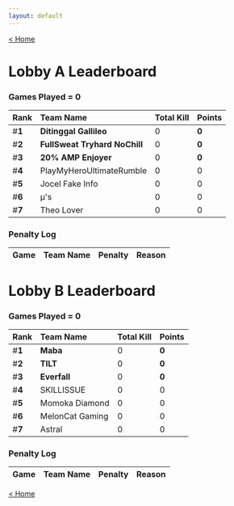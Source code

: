 ```yaml
---
layout: default
---
```


[< Home](https://kanziebub.github.io/SurvivalProtocol/)


# **Lobby A Leaderboard**

### Games Played = 0

|  Rank  | Team Name             | Total Kill | **Points** |
|:-------|:----------------------|:-----------|:-----------|
| #**1** | **Ditinggal Gallileo** | 0 | **0** | 
| #**2** | **FullSweat Tryhard NoChill** | 0 | **0** | 
| #**3** | **20% AMP Enjoyer** | 0 | **0** | 
| #**4** | PlayMyHeroUltimateRumble | 0 | 0 | 
| #**5** | Jocel Fake Info | 0 | 0 | 
| #**6** | µ's | 0 | 0 | 
| #**7** | Theo Lover | 0 | 0 | 

### Penalty Log

|  Game  | Team Name | Penalty | Reason                |
|:-------|:----------|:--------|:----------------------|
     
 

# **Lobby B Leaderboard**

### Games Played = 0

|  Rank  | Team Name             | Total Kill | **Points** |
|:-------|:----------------------|:-----------|:-----------|
| #**1** | **Maba** | 0 | **0** | 
| #**2** | **TILT** | 0 | **0** | 
| #**3** | **Everfall** | 0 | **0** | 
| #**4** | SKILLISSUE | 0 | 0 | 
| #**5** | Momoka Diamond | 0 | 0 | 
| #**6** | MelonCat Gaming | 0 | 0 | 
| #**7** | Astral | 0 | 0 | 

### Penalty Log

|  Game  | Team Name | Penalty | Reason                |
|:-------|:----------|:--------|:----------------------|
     
 

[< Home](https://kanziebub.github.io/SurvivalProtocol/)
    